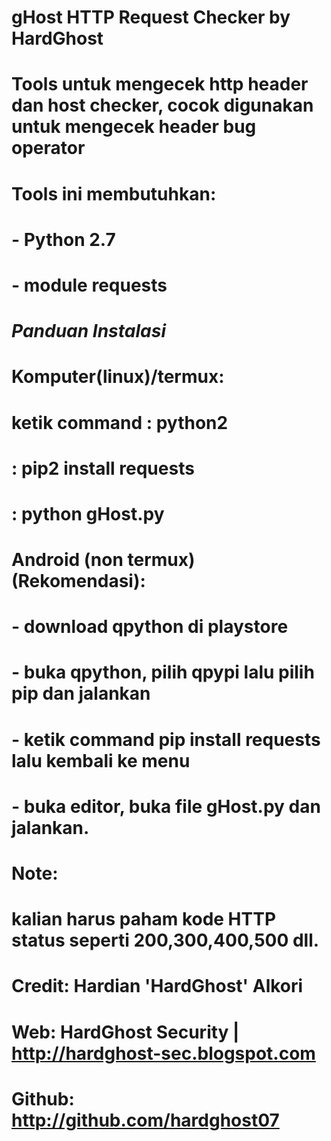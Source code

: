 # gHost HTTP Request Checker by HardGhost
# Tools untuk mengecek http header dan host checker, cocok digunakan untuk mengecek header bug operator


# Tools ini membutuhkan: 
# - Python 2.7
# - module requests
#
# *Panduan Instalasi* #
# 
# Komputer(linux)/termux:
# ketik command : python2
#               : pip2 install requests
#               : python gHost.py
#
# Android (non termux)(Rekomendasi):
# - download qpython di playstore
# - buka qpython, pilih qpypi lalu pilih pip dan jalankan
# - ketik command pip install requests lalu kembali ke menu
# - buka editor, buka file gHost.py dan jalankan. 

# Note:
#   kalian harus paham kode HTTP status seperti 200,300,400,500 dll. 
#
# Credit: Hardian 'HardGhost' Alkori
# Web: HardGhost Security | http://hardghost-sec.blogspot.com
# Github: http://github.com/hardghost07

